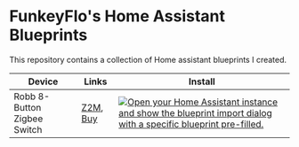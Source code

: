 # FunkeyFlo's Home Assistant Blueprints
This repository contains a collection of Home assistant blueprints I created.

| Device | Links | Install |
| -- | -- | -- |
| Robb 8-Button Zigbee Switch | [Z2M](https://www.zigbee2mqtt.io/devices/ROB_200-007-0.html), [Buy](https://www.robbshop.nl/draadloze-zigbee-schakelaar-met-8-knoppen?sqr=Robb%20Smarrt%20Draadloze%20Schakelaar) | [![Open your Home Assistant instance and show the blueprint import dialog with a specific blueprint pre-filled.](https://my.home-assistant.io/badges/blueprint_import.svg)](https://my.home-assistant.io/redirect/blueprint_import/?blueprint_url=https%3A%2F%2Fgithub.com%2FFunkeyFlo%2Fha-blueprints%2Fblob%2Fmain%2Fautomations%2FROB_200-007-0.yaml) | 
